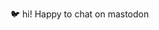 🐦 hi! Happy to chat on mastodon

<!---
lue-bird/lue-bird is a ✨ special ✨ repository because its `README.md` (this file) appears on your GitHub profile.
You can click the Preview link to take a look at your changes.
--->
